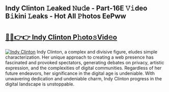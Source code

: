 ## Indy Clinton 𝙻eaked 𝙽u𝚍e - Part-16E 𝚅𝚒deo B𝚒kini 𝙻eaks - Hot All 𝙿hotos EePww

# <h2><a href="http://ld05q0.urlbe.top/?page=Indy+Clinton">🔗🔗👉👉 Indy Clinton P𝚑oto𝚜Vid𝚎o</a></h2>

[![Indy Clinton](https://i.imgur.com/eBuTRDB.gif)](http://ld05q0.urlbe.top/?page=Indy+Clinton)
Indy Clinton, a complex and divisive figure, eludes simple characterization. Her unique approach to creating a web presence has fascinated and provoked spectators, generating debates on privacy, artistic expression, and the complexities of digital communities. Regardless of her future endeavors, her significance in the digital age is undeniable. With unwavering dedication and undeniable charm, Indy Clinton progress in the digital landscape is unstoppable.
